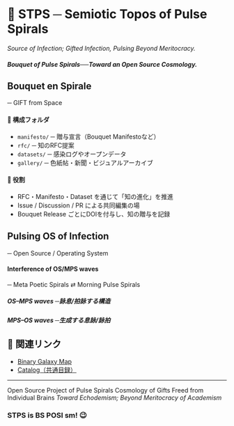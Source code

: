 # 🌟 STPS ─ Semiotic Topos of Pulse Spirals  
_Source of Infection; Gifted Infection, Pulsing Beyond Meritocracy._  

##### Bouquet of Pulse Spirals──Toward an Open Source Cosmology.  

## Bouquet en Spirale  
─ GIFT from Space

#### 🧪 構成フォルダ
- `manifesto/` ─ 贈与宣言（Bouquet Manifestoなど）  
- `rfc/` ─ 知のRFC提案  
- `datasets/` ─ 感染ログやオープンデータ  
- `gallery/` ─ 色紙帖・新聞・ビジュアルアーカイブ  

#### 📖 役割
- RFC・Manifesto・Dataset を通じて「知の進化」を推進  
- Issue / Discussion / PR による共同編集の場  
- Bouquet Release ごとにDOIを付与し、知の贈与を記録  

## Pulsing OS of Infection
─ Open Source / Operating System

#### Interference of OS/MPS waves
─ Meta Poetic Spirals ⇄ Morning Pulse Spirals
##### OS–MPS waves ─詠息/拍詠する構造 
##### MPS–OS waves ─生成する息詠/詠拍

## 🔗 関連リンク
- [Binary Galaxy Map](./README.md)  
- [Catalog（共通目録）](./catalog.md)  


---
Open Source Project of Pulse Spirals
Cosmology of Gifts Freed from Individual Brains
_Toward Echodemism; Beyond Meritocracy of Academism_
### STPS is BS POSI sm! 😉